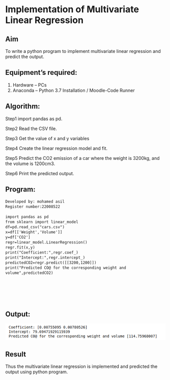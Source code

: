 # Implementation of Multivariate Linear Regression
## Aim
To write a python program to implement multivariate linear regression and predict the output.
## Equipment’s required:
1.	Hardware – PCs
2.	Anaconda – Python 3.7 Installation / Moodle-Code Runner
## Algorithm:
Step1
import pandas as pd.

Step2
Read the CSV file.

Step3
Get the value of x and y variables

Step4
Create the linear regression model and fit.

Step5
Predict the CO2 emission of a car where the weight is 3200kg, and the volume is 1200cm3.

Step6
Print the predicted output.

## Program:
```
Developed by: mohamed asil
Register number:22008522

import pandas as pd
from sklearn import linear_model
df=pd.read_csv("cars.csv")
x=df[['Weight','Volume']]
y=df['CO2']
regr=linear_model.LinearRegression()
regr.fit(x,y)
print("Coefficient:",regr.coef_)
print("Intercept:",regr.intercept_)
predictedCO2=regr.predict([[3200,1200]])
print("Predicted CO@ for the corresponding weight and volume",predictedCO2)






```
## Output:
![output](https://github.com/Nagul71/Multivariate-Linear-Regression/raw/master/CO.png)

## Result
Thus the multivariate linear regression is implemented and predicted the output using python program.
